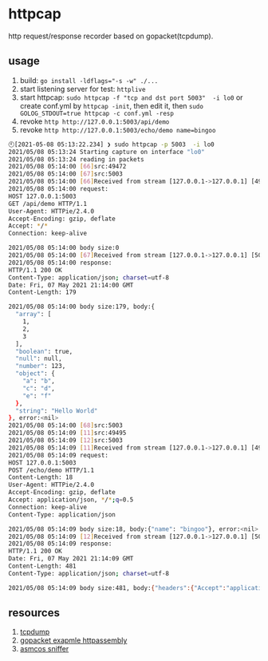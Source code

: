 # httpcap

http request/response recorder based on gopacket(tcpdump).

## usage

1. build: `go install -ldflags="-s -w" ./...`
1. start listening server for test: `httplive`
1. start httpcap: `sudo httpcap -f "tcp and dst port 5003"  -i lo0` or create conf.yml by `httpcap -init`, then edit it, then `sudo GOLOG_STDOUT=true httpcap -c conf.yml -resp`
1. revoke `http http://127.0.0.1:5003/api/demo`
1. revoke `http http://127.0.0.1:5003/echo/demo name=bingoo`

```sh
🕙[2021-05-08 05:13:22.234] ❯ sudo httpcap -p 5003  -i lo0
2021/05/08 05:13:24 Starting capture on interface "lo0"
2021/05/08 05:13:24 reading in packets
2021/05/08 05:14:00 [66]src:49472
2021/05/08 05:14:00 [67]src:5003
2021/05/08 05:14:00 [66]Received from stream [127.0.0.1->127.0.0.1] [49472->5003]
2021/05/08 05:14:00 request:
HOST 127.0.0.1:5003
GET /api/demo HTTP/1.1
User-Agent: HTTPie/2.4.0
Accept-Encoding: gzip, deflate
Accept: */*
Connection: keep-alive

2021/05/08 05:14:00 body size:0
2021/05/08 05:14:00 [67]Received from stream [127.0.0.1->127.0.0.1] [5003->49472]
2021/05/08 05:14:00 response:
HTTP/1.1 200 OK
Content-Type: application/json; charset=utf-8
Date: Fri, 07 May 2021 21:14:00 GMT
Content-Length: 179

2021/05/08 05:14:00 body size:179, body:{
  "array": [
    1,
    2,
    3
  ],
  "boolean": true,
  "null": null,
  "number": 123,
  "object": {
    "a": "b",
    "c": "d",
    "e": "f"
  },
  "string": "Hello World"
}, error:<nil>
2021/05/08 05:14:00 [68]src:5003
2021/05/08 05:14:09 [11]src:49495
2021/05/08 05:14:09 [12]src:5003
2021/05/08 05:14:09 [11]Received from stream [127.0.0.1->127.0.0.1] [49495->5003]
2021/05/08 05:14:09 request:
HOST 127.0.0.1:5003
POST /echo/demo HTTP/1.1
Content-Length: 18
User-Agent: HTTPie/2.4.0
Accept-Encoding: gzip, deflate
Accept: application/json, */*;q=0.5
Connection: keep-alive
Content-Type: application/json

2021/05/08 05:14:09 body size:18, body:{"name": "bingoo"}, error:<nil>
2021/05/08 05:14:09 [12]Received from stream [127.0.0.1->127.0.0.1] [5003->49495]
2021/05/08 05:14:09 response:
HTTP/1.1 200 OK
Date: Fri, 07 May 2021 21:14:09 GMT
Content-Length: 481
Content-Type: application/json; charset=utf-8

2021/05/08 05:14:09 body size:481, body:{"headers":{"Accept":"application/json, */*;q=0.5","Accept-Encoding":"gzip, deflate","Connection":"keep-alive","Content-Length":"18","Content-Type":"application/json","User-Agent":"HTTPie/2.4.0"},"host":"127.0.0.1:5003","method":"POST","payload":{"name":"bingoo"},"proto":"HTTP/1.1","remoteAddr":"127.0.0.1:49495","requestUri":"/echo/demo","router":"/echo/:id","routerParams":{"id":"demo"},"timeGo":"2021-05-08 05:14:09.0587","timeTo":"2021-05-08 05:14:09.0587","url":"/echo/demo"}, error:<nil>
```

## resources

1. [tcpdump](https://danielmiessler.com/study/tcpdump/)
1. [gopacket exapmle httpassembly](https://github.com/google/gopacket/blob/master/examples/httpassembly/main.go)
1. [asmcos sniffer](https://github.com/asmcos/sniffer/blob/master/sniffer.go)

